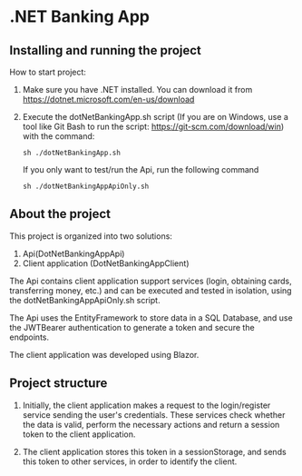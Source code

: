 # .NET Banking App

## Installing and running the project

How to start project:

1.  Make sure you have .NET installed. You can download it from https://dotnet.microsoft.com/en-us/download
2.  Execute the dotNetBankingApp.sh script (If you are on Windows, use a tool like Git Bash to run the script: https://git-scm.com/download/win) with the command:

        sh ./dotNetBankingApp.sh

    If you only want to test/run the Api, run the following command

        sh ./dotNetBankingAppApiOnly.sh

## About the project

This project is organized into two solutions:

1. Api(DotNetBankingAppApi)
2. Client application (DotNetBankingAppClient)

The Api contains client application support services (login, obtaining cards, transferring money, etc.) and can be executed and tested in isolation, using the dotNetBankingAppApiOnly.sh script.

The Api uses the EntityFramework to store data in a SQL Database, and use the JWTBearer authentication to generate a token and secure the endpoints.

The client application was developed using Blazor.

## Project structure

1. Initially, the client application makes a request to the login/register service sending the user's credentials. These services check whether the data is valid, perform the necessary actions and return a session token to the client application.

2. The client application stores this token in a sessionStorage, and sends this token to other services, in order to identify the client.
